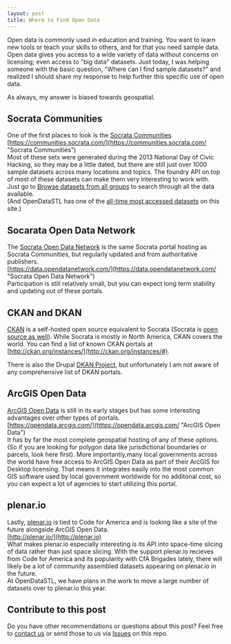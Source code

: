 ```yaml
---
layout: post
title: Where to Find Open Data
---
```

Open data is commonly used in education and training. You want to learn new tools or teach your skills to others, and for that you need sample data. Open data gives you access to a wide variety of data without concerns on licensing; even access to "big data" datasets. Just today, I was helping someone with the basic question, "Where can I find sample datasets?" and realized I should share my response to help further this specific use of open data.  
  
As always, my answer is biased towards geospatial.  
  
Socrata Communities
----------
One of the first places to look is the [Socrata Communities](https://communities.socrata.com/ "Socrata Communities").  
[https://communities.socrata.com/](https://communities.socrata.com/ "Socrata Communities")  
Most of these sets were generated during the 2013 National Day of Civic Hacking, so they may be a little dated, but there are still just over 1000 sample datasets across many locations and topics. The foundry API on top of most of these datasets can make them very interesting to work with.  
Just go to [Browse datasets from all groups](https://communities.socrata.com/browse) to search through all the data available.  
(And OpenDataSTL has one of the [all-time most accessed datasets](https://communities.socrata.com/Finance/Home-Sales-2007-To-2013/cqqy-hae6) on this site.)  
  
Socarata Open Data Network  
----------
The [Socrata Open Data Network](https://data.opendatanetwork.com/ "Socrata Open Data Network") is the same Socrata portal hosting as Socrata Communities, but regularly updated and from authoritative publishers.  
[https://data.opendatanetwork.com/](https://data.opendatanetwork.com/ "Socrata Open Data Network")  
Participation is still relatively small, but you can expect long term stability and updating out of these portals.  
  
CKAN and DKAN  
----------
[CKAN](http://ckan.org) is a self-hosted open source equivalent to Socrata (Socrata is [open source as well](http://open-source.socrata.com/)). While Socrata is mostly in North America, CKAN covers the world. You can find a list of known CKAN portals at [http://ckan.org/instances/](http://ckan.org/instances/#).  
  
There is also the Drupal [DKAN Project](https://www.drupal.org/project/dkan), but unfortunately I am not aware of any comprehensive list of DKAN portals.  
  

ArcGIS Open Data  
----------
[ArcGIS Open Data](https://opendata.arcgis.com/ "ArcGIS Open Data") is still in its early stages but has some interesting advantages over other types of portals.  
[https://opendata.arcgis.com/](https://opendata.arcgis.com/ "ArcGIS Open Data")  
It has by far the most complete geospatial hosting of any of these options. (So if you are looking for polygon data like jurisdictional boundaries or parcels, look here first). More importantly,many local governments across the world have free access to ArcGIS Open Data as part of their ArcGIS for Desktop licensing. That means it integrates easily into the most common GIS software used by local government worldwide for no additonal cost, so you can expect a lot of agencies to start utilizing this portal.  
  
plenar.io  
----------
Lastly, [plenar.io](http://plenar.io) is tied to Code for America and is looking like a site of the future alongside ArcGIS Open Data.  
[http://plenar.io/](http://plenar.io)  
What makes plenar.io especially interesting is its API into space-time slicing of data rather than just space slicing. With the support plenar.io recieves from Code for America and its popularity with CfA Brigades lately, there will likely be a lot of community assembled datasets appearing on plenar.io in the future.  
At OpenDataSTL, we have plans in the work to move a large number of datasets over to plenar.io this year.  
  
Contribute to this post  
----------
Do you have other recommendations or questions about this post? Feel free to [contact us](http://opendatastl.github.io/about/ "About OpenDataSTL") or send those to us via [Issues](https://github.com/OpenDataSTL/opendatastl.github.io/issues "http://opendatastl.github.io Issues on GitHub") on this repo.
